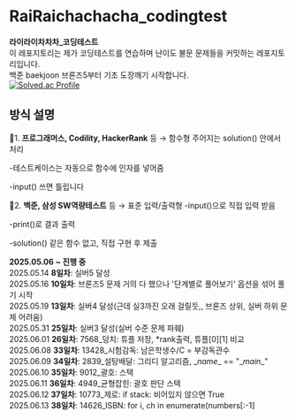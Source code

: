 # RaiRaichachacha_codingtest
**라이라이차차차_코딩테스트**
<br/>
이 레포지토리는 제가 코딩테스트를 연습하며 
난이도 불문
문제들을 커밋하는 레포지토리입니다.
<br/>
백준 baekjoon 브론즈5부터 기초 도장깨기 시작합니다.<br/>
[![Solved.ac Profile](http://mazassumnida.wtf/api/v2/generate_badge?boj=sealion)](https://solved.ac/sealion/)

## 방식 설명

🦖1. **프로그래머스, Codility, HackerRank** 등 → 함수형
주어지는 solution() 안에서 처리

-테스트케이스는 자동으로 함수에 인자를 넣어줌

-input() 쓰면 틀립니다

🦕2. **백준, 삼성 SW역량테스트** 등 → 표준 입력/출력형
-input()으로 직접 입력 받음

-print()로 결과 출력

-solution() 같은 함수 없고, 직접 구현 후 제출

**2025.05.06 ~ 진행 중** <br/>
2025.05.14 **8일차**: 실버5 달성 <br/>
2025.05.16 **10일차**: 브론즈5 문제 거의 다 했으나 '단계별로 풀어보기' 옵션을 섞어 풀기 시작<br/>
2025.05.19 **13일차**: 실버4 달성(근데 실3까진 오래 걸릴듯,, 브론즈 상위, 실버 하위 문제 어려움)<br/>
2025.05.31 **25일차**: 실버3 달성(실버 수준 문제 파훼)<br/>
2025.06.01 **26일차**: 7568_덩치: 튜플 저장, *rank출력, 튜플[0][1] 비교<br/>
2025.06.08 **33일차**: 13428_시험감독: 남은학생수/C = 부감독관수<br/>
2025.06.09 **34일차**: 2839_설탕배달: 그리디 알고리즘, \__name__ == "\__main__"<br/>
2025.06.10 **35일차**: 9012_괄호: 스택<br/>
2025.06.11 **36일차**: 4949_균형잡힌: 괄호 판단 스택<br/>
2025.06.12 **37일차**: 10773_제로: if stack: 비어있지 않으면 True <br/>
2025.06.13 **38일차**: 14626_ISBN: for i, ch in enumerate(numbers[:-1] <br/>
